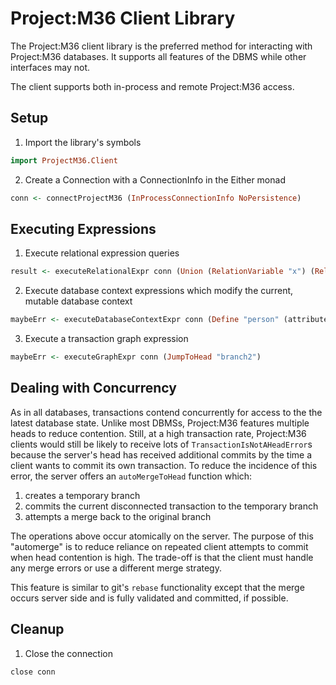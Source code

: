 # Project:M36 Client Library

The Project:M36 client library is the preferred method for interacting with Project:M36 databases. It supports all features of the DBMS while other interfaces may not.

The client supports both in-process and remote Project:M36 access.

## Setup

1. Import the library's symbols
```haskell
import ProjectM36.Client
```
2. Create a Connection with a ConnectionInfo in the Either monad
```haskell
conn <- connectProjectM36 (InProcessConnectionInfo NoPersistence)
```

## Executing Expressions

1. Execute relational expression queries
```haskell
result <- executeRelationalExpr conn (Union (RelationVariable "x") (RelationVariable "y"))
```
2. Execute database context expressions which modify the current, mutable database context
```haskell
maybeErr <- executeDatabaseContextExpr conn (Define "person" (attributesFromList [Attribute "name" StringAtomType, Attribute "age" IntAtomType, Attribute "id" StringAtomType]))
```
3. Execute a transaction graph expression
```haskell
maybeErr <- executeGraphExpr conn (JumpToHead "branch2")
```

## Dealing with Concurrency

As in all databases, transactions contend concurrently for access to the the latest database state. Unlike most DBMSs, Project:M36 features multiple heads to reduce contention. Still, at a high transaction rate, Project:M36 clients would still be likely to receive lots of ```TransactionIsNotAHeadError```s because the server's head has received additional commits by the time a client wants to commit its own transaction. To reduce the incidence of this error, the server offers an ```autoMergeToHead``` function which:

1. creates a temporary branch
1. commits the current disconnected transaction to the temporary branch
1. attempts a merge back to the original branch

The operations above occur atomically on the server. The purpose of this "automerge" is to reduce reliance on repeated client attempts to commit when head contention is high. The trade-off is that the client must handle any merge errors or use a different merge strategy.

This feature is similar to git's ```rebase``` functionality except that the merge occurs server side and is fully validated and committed, if possible.

## Cleanup

1. Close the connection
```haskell
close conn

